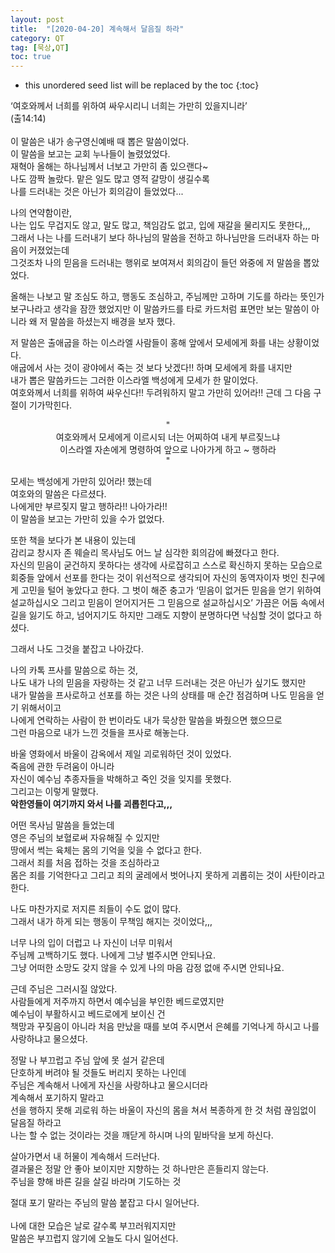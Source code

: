 ```yaml
---
layout: post
title:  "[2020-04-20] 계속해서 달음질 하라"
category: QT
tag: [묵상,QT]
toc: true
---
```

* this unordered seed list will be replaced by the toc
{:toc}

‘여호와께서 너희를 위하여 싸우시리니 너희는 가만히 있을지니라’<br/>
(출14:14)<br/><br/>
이 말씀은 내가 송구영신예배 때 뽑은 말씀이었다.<br/>
이 말씀을 보고는 교회 누나들이 놀렸었었다.<br/>
재혁아 올해는 하나님께서 너보고 가만히 좀 있으랜다~<br/>
나도 깜짝 놀랐다. 맡은 일도 많고 영적 갈망이 생길수록<br/>
나를 드러내는 것은 아닌가 회의감이 들었었다...<br/>

나의 연약함이란,<br/>
나는 입도 무겁지도 않고, 말도 많고, 책임감도 없고, 입에 재갈을 물리지도 못한다,,,<br/>
그래서 나는 나를 드러내기 보다 하나님의 말씀을 전하고 하나님만을 드러내자 하는 마음이 커졌었는데 <br/>
그것조차 나의 믿음을 드러내는 행위로 보여져서 회의감이 들던 와중에 저 말씀을 뽑았었다.<br/>

올해는 나보고 말 조심도 하고, 행동도 조심하고, 주님께만 고하며 기도를 하라는 뜻인가 보구나라고 생각을 잠깐 했었지만 이 말씀카드를 타로 카드처럼 표면만 보는 말씀이 아니라 왜 저 말씀을 하셨는지 배경을 보자 했다.

저 말씀은 출애굽을 하는 이스라엘 사람들이 홍해 앞에서 모세에게 화를 내는 상황이었다.<br/>
애굽에서 사는 것이 광야에서 죽는 것 보다 낫겠다!! 하며 모세에게 화를 내지만<br/>
내가 뽑은 말씀카드는 그러한 이스라엘 백성에게 모세가 한 말이었다.<br/>
여호와께서 너희를 위하여 싸우신다!! 두려워하지 말고 가만히 있어라!!
근데 그 다음 구절이 기가막힌다.<br/>


<div align="center">
"
</div>

<div align="center">
여호와께서 모세에게 이르시되 너는 어찌하여 내게 부르짖느냐<br/> 이스라엘 자손에게 명령하여 앞으로 나아가게 하고 ~ 행하라<br/>
</div>

<div align="center">
"
</div>

모세는 백성에게 가만히 있어라! 했는데<br/>
여호와의 말씀은 다르셨다. <br/>
나에게만 부르짖지 말고 행하라!! 나아가라!!<br/>
이 말씀을 보고는 가만히 있을 수가 없었다.

또한 책을 보다가 본 내용이 있는데<br/>
감리교 창시자 존 웨슬리 목사님도 어느 날 심각한 회의감에 빠졌다고 한다.<br/>
자신의 믿음이 굳건하지 못하다는 생각에 사로잡히고 스스로 확신하지 못하는 모습으로 회중들 앞에서 선포를 한다는 것이 위선적으로 생각되어 자신의 동역자이자 벗인 친구에게 고민을 털어 놓았다고 한다.
그 벗이 해준 충고가 ‘믿음이 없거든 믿음을 얻기 위하여 설교하십시오 그리고 믿음이 얻어지거든 그 믿음으로 설교하십시오’
가끔은 어둠 속에서 길을 잃기도 하고, 넘어지기도 하지만 그래도 지향이 분명하다면 낙심할 것이 없다고 하셨다.

그래서 나도 그것을 붙잡고 나아갔다.

나의 카톡 프사를 말씀으로 하는 것,<br/>
나도 내가 나의 믿음을 자랑하는 것 같고 너무 드러내는 것은 아닌가 싶기도 했지만<br/>
내가 말씀을 프사로하고 선포를 하는 것은 나의 상태를 매 순간 점검하며 나도 믿음을 얻기 위해서이고<br/> 나에게 연락하는 사람이 한 번이라도 내가 묵상한 말씀을 봐줬으면 했으므로<br/>
그런 마음으로 내가 느낀 것들을 프사로 해놓는다.

바울 영화에서 바울이 감옥에서 제일 괴로워하던 것이 있었다.<br/>
죽음에 관한 두려움이 아니라<br/>
자신이 예수님 추종자들을 박해하고 죽인 것을 잊지를 못했다.<br/>
그리고는 이렇게 말했다. <br/>
**악한영들이 여기까지 와서 나를 괴롭힌다고,,,**

어떤 목사님 말씀을 들었는데<br/>
영은 주님의 보혈로써 자유해질 수 있지만<br/>
땅에서 썩는 육체는 몸의 기억을 잊을 수 없다고 한다.<br/>
그래서 죄를 처음 접하는 것을 조심하라고<br/>
몸은 죄를 기억한다고 그리고 죄의 굴레에서 벗어나지 못하게 괴롭히는 것이 사탄이라고 한다.<br/>

나도 마찬가지로 저지른 죄들이 수도 없이 많다.<br/>
그래서 내가 하게 되는 행동이 무책임 해지는 것이었다,,,

너무 나의 입이 더럽고 나 자신이 너무 미워서<br/>
주님께 고백하기도 했다. 나에게 그냥 벌주시면 안되나요.<br/>
그냥 어떠한 소망도 갖지 않을 수 있게 나의 마음 감정 없애 주시면 안되나요.

근데 주님은 그러시질 않았다.<br/>
사람들에게 저주까지 하면서 예수님을 부인한 베드로였지만<br/>
예수님이 부활하시고 베드로에게 보이신 건<br/>
책망과 꾸짖음이 아니라
처음 만났을 때를 보여 주시면서 은혜를 기억나게 하시고 나를 사랑하냐고 물으셨다.

정말 나 부끄럽고 주님 앞에 못 설거 같은데<br/>
단호하게 버려야 될 것들도 버리지 못하는 나인데<br/>
주님은 계속해서 나에게 자신을 사랑하냐고 물으시더라<br/>
계속해서 포기하지 말라고<br/>
선을 행하지 못해 괴로워 하는 바울이 자신의 몸을 쳐서 복종하게 한 것 처럼 끊임없이 달음질 하라고<br/>
나는 할 수 없는 것이라는 것을 깨닫게 하시며
나의 밑바닥을 보게 하신다.

살아가면서 내 허물이 계속해서 드러난다.<br/>
결과물은 정말 안 좋아 보이지만
지향하는 것 하나만은 흔들리지 않는다.<br/>
주님을 향해 바른 길을 살길 바라며 기도하는 것

절대 포기 말라는 주님의 말씀 붙잡고 다시 일어난다.<br/><br/>
나에 대한 모습은 날로 갈수록 부끄러워지지만<br/>
말씀은 부끄럽지 않기에 오늘도 다시 일어선다.